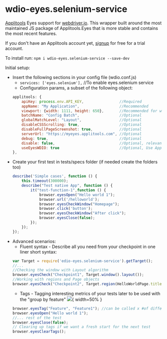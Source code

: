 # wdio-eyes.selenium-service
[Applitools](https://applitools.com) Eyes support for [webdriver.io](https://http://webdriver.io/).
This wrapper built around the most maintained JS package of Applitools.Eyes that is more stable and contains the most recent features.

If you don't have an Applitools account yet, [signup](https://applitools.com/users/register) for free for a trial account.

To install run: `npm i wdio-eyes.selenium-service --save-dev`

Initial setup:
- Insert the following sections in your config file (wdio.conf.js) 
    - `services: ['eyes.selenium'],` //To enable eyes.selenium service
    - Configuration params, a subset of the following object:       
    ```javascript
    applitools: {
        apiKey: process.env.API_KEY,                //Required
        appName: "My Application",                  //Recommended
        viewport: {width: 1111, height: 650},       //Recommended for web, don't use in mobile
        batchName: "Config Batch",                  //Optional
        globalMatchLevel: "Layout",                 //Optional
        disableCSSScrolling: true,                  //Optional
        disableFullPageScreenshot: true,            //Optional
        serverUrl: "https://myeyes.applitools.com", //Optional
        debug: true,                                //Optional
        disable: false,                             //Optional, relevant only if =true
        useEyesWDIO: true                           //Optional, Use Applitools new WDIO sdk under the hood
    },
    ```
- Create your first test in tests/specs folder (if needed create the folders too)
    ```javascript
    describe('Simple cases', function () {
        this.timeout(300000);
        describe("Test native App", function () {
            it("test-function-1",function () {
                browser.eyesOpen("Hello world 1");
                browser.url('/helloworld');
                browser.eyesCheckWindow("Homepage");
                browser.click('button');
                browser.eyesCheckWindow("After click");
                browser.eyesClose(false);
            });
        });
    });
    ```
- Advanced scenarios:
  - Fluent syntax - Describe all you need from your checkpoint in one liner short syntax:
  ```javascript
  var Target = require('edio-eyes.selenium-service').getTarget();
  //...
  //Checking the window with Layout algorithm
  browser.eyesCheck("Checkpoint1", Target.window().layout());
  //Working with regions and Page objects
  browser.eyesCheck("Checkpoint2", Target.region(HelloWorldPage.title).layout());
  ```
  - Tags - Tagging interesting metrics of your tests later to be used with the "group by feature"
  ![](https://user-images.githubusercontent.com/6667420/52020130-d7a64c00-24f8-11e9-8fb2-dc0189dabca7.png){ width=50% }
  ```javascript
  browser.eyesTag("Feature", "Feature1"); //can be called x #of different metrics you want to introduce
  browser.eyesOpen("Hello world 1");
  //... rest of the test
  browser.eyesClose(false);
  // Clearing up tags if we want a fresh start for the next test
  browser.eyesClearTags();
  ```